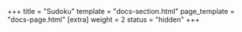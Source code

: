 +++
title = "Sudoku"
template = "docs-section.html"
page_template = "docs-page.html"
[extra]
weight = 2
status = "hidden"
+++
